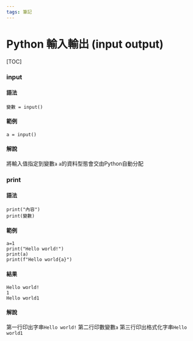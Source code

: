 ```yaml
---
tags: 筆記
---
```


# Python 輸入輸出 (input output)

[TOC]

### input

#### 語法

```python=
變數 = input()
```

#### 範例

```python=
a = input()
```

#### 解說

將輸入值指定到變數``a``
``a``的資料型態會交由Python自動分配

### print

#### 語法

```python=
print("內容")
print(變數)
```

#### 範例

```python=
a=1
print("Hello world!")
print(a)
print(f"Hello world{a}")
```

#### 結果

```
Hello world!
1
Hello world1
```

#### 解說

第一行印出字串``Hello world!``
第二行印數變數``a``
第三行印出格式化字串``Hello world1``